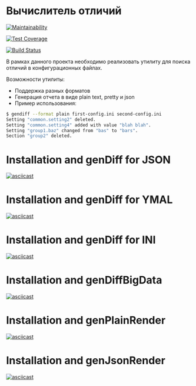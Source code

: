 # Вычислитель отличий
[![Maintainability](https://api.codeclimate.com/v1/badges/a99a88d28ad37a79dbf6/maintainability)](https://codeclimate.com/github/codeclimate/codeclimate/maintainability)

[![Test Coverage](https://api.codeclimate.com/v1/badges/a99a88d28ad37a79dbf6/test_coverage)](https://codeclimate.com/github/codeclimate/codeclimate/test_coverage)

[![Build Status](https://travis-ci.com/durilka/frontend-project-lvl2.svg?branch=master)](https://travis-ci.com/alexanderZaplatin/frontend-project-lvl2)

В рамках данного проекта необходимо реализовать утилиту для поиска отличий в конфигурационных файлах.

Возможности утилиты:

- Поддержка разных форматов
- Генерация отчета в виде plain text, pretty и json
- Пример использования:
```sh
$ gendiff --format plain first-config.ini second-config.ini
Setting "common.setting2" deleted.
Setting "common.setting4" added with value "blah blah".
Setting "group1.baz" changed from "bas" to "bars".
Section "group2" deleted.
```

# Installation and genDiff for JSON
[![asciicast](https://asciinema.org/a/lCI4LBTLxMWSKBmMgOwydtrOp.svg)](https://asciinema.org/a/lCI4LBTLxMWSKBmMgOwydtrOp)


# Installation and genDiff for YMAL
[![asciicast](https://asciinema.org/a/hDZTFfJZnZPyg0cyMX2MYODKD.svg)](https://asciinema.org/a/hDZTFfJZnZPyg0cyMX2MYODKD)

# Installation and genDiff for INI
[![asciicast](https://asciinema.org/a/bF2J2MI3hx3IeZE9u9FZ1xtWK.svg)](https://asciinema.org/a/bF2J2MI3hx3IeZE9u9FZ1xtWK)

# Installation and genDiffBigData
[![asciicast](https://asciinema.org/a/VZo77xF4EMPBKSI4oUOZlGUv5.svg)](https://asciinema.org/a/VZo77xF4EMPBKSI4oUOZlGUv5)

# Installation and genPlainRender
[![asciicast](https://asciinema.org/a/VnvkzAN9iZXjtDejykGZXxjdq.svg)](https://asciinema.org/a/VnvkzAN9iZXjtDejykGZXxjdq)

# Installation and genJsonRender
[![asciicast](https://asciinema.org/a/rcBM3L7jPiLPgpLMZlJx4aKqG.svg)](https://asciinema.org/a/rcBM3L7jPiLPgpLMZlJx4aKqG)
